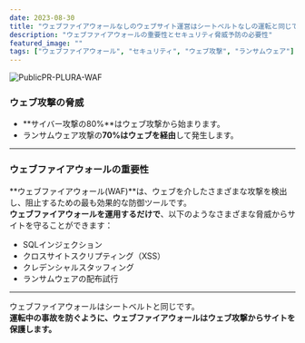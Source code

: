 ```yaml
---
date: 2023-08-30
title: "ウェブファイアウォールなしのウェブサイト運営はシートベルトなしの運転と同じです。"
description: "ウェブファイアウォールの重要性とセキュリティ脅威予防の必要性"
featured_image: ""
tags: ["ウェブファイアウォール", "セキュリティ", "ウェブ攻撃", "ランサムウェア"]
---
```


![PublicPR-PLURA-WAF](https://github.com/user-attachments/assets/9f0f85ea-62ec-476e-bcd9-5b01d41fd3ad)

### ウェブ攻撃の脅威

- **サイバー攻撃の80%**はウェブ攻撃から始まります。  
- ランサムウェア攻撃の**70%はウェブを経由**して発生します。

---

### ウェブファイアウォールの重要性

**ウェブファイアウォール(WAF)**は、ウェブを介したさまざまな攻撃を検出し、阻止するための最も効果的な防御ツールです。  
**ウェブファイアウォールを運用するだけで**、以下のようなさまざまな脅威からサイトを守ることができます：

- SQLインジェクション  
- クロスサイトスクリプティング（XSS）  
- クレデンシャルスタッフィング  
- ランサムウェアの配布試行  

---

ウェブファイアウォールはシートベルトと同じです。  
**運転中の事故を防ぐように、ウェブファイアウォールはウェブ攻撃からサイトを保護します。**
